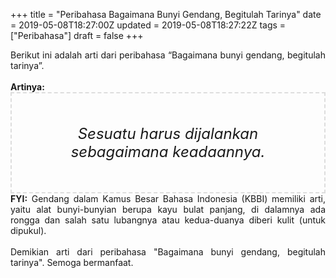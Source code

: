 +++
title = "Peribahasa Bagaimana Bunyi Gendang, Begitulah Tarinya"
date = 2019-05-08T18:27:00Z
updated = 2019-05-08T18:27:22Z
tags = ["Peribahasa"]
draft = false
+++

<div dir="ltr" style="text-align: left;" trbidi="on"><div style="text-align: justify;">Berikut ini adalah arti dari peribahasa “Bagaimana bunyi gendang, begitulah tarinya”.</div><br /><div style="text-align: justify;"><b>Artinya:</b></div><div style="border: 2px dashed #ddd; font-size: 24px; height: auto; margin: 0 auto; padding: 50px; text-align: center; width: auto;"><i>Sesuatu harus dijalankan sebagaimana keadaannya.</i></div><div style="text-align: justify;"><b>FYI:</b> Gendang dalam Kamus Besar Bahasa Indonesia (KBBI) memiliki arti, yaitu alat bunyi-bunyian berupa kayu bulat panjang, di dalamnya ada rongga dan salah satu lubangnya atau kedua-duanya diberi kulit (untuk dipukul).<br /><br /></div><div style="text-align: justify;">Demikian arti dari peribahasa "Bagaimana bunyi gendang, begitulah tarinya". Semoga bermanfaat.</div></div>
